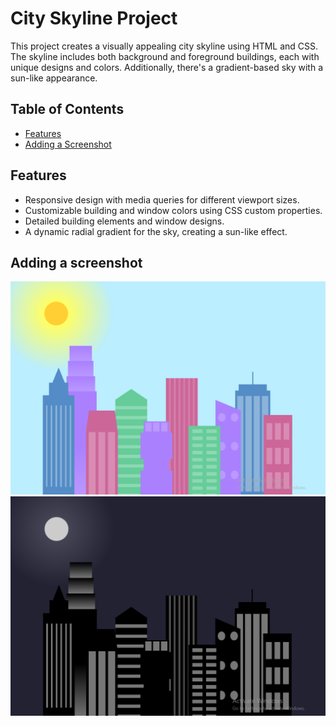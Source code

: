 # City Skyline Project

This project creates a visually appealing city skyline using HTML and CSS. The skyline includes both background and foreground buildings, each with unique designs and colors. Additionally, there's a gradient-based sky with a sun-like appearance.

## Table of Contents

- [Features](#features)
- [Adding a Screenshot](#adding-a-screenshot)

## Features

- Responsive design with media queries for different viewport sizes.
- Customizable building and window colors using CSS custom properties.
- Detailed building elements and window designs.
- A dynamic radial gradient for the sky, creating a sun-like effect.

## Adding a screenshot

![Screenshot](screenshots/day.png)
![Screenshots](screenshots/night.png)
